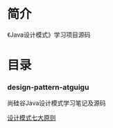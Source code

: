 # 简介 

《Java设计模式》学习项目源码

# 目录 

### design-pattern-atguigu<br>

尚硅谷Java设计模式学习笔记及源码

[设计模式七大原则](/design-pattern-atguigu/PRINCIPLE.md)


